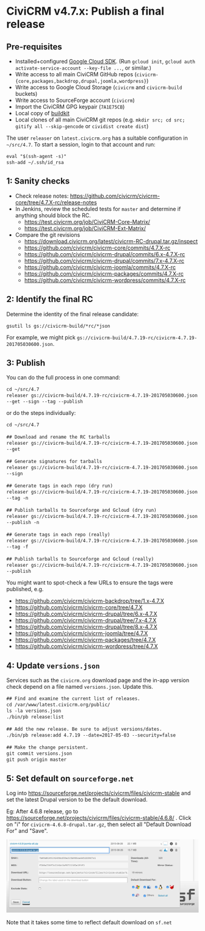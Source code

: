 # CiviCRM v4.7.x: Publish a final release

## Pre-requisites

 * Installed+configured [Google Cloud SDK](https://cloud.google.com/sdk/downloads). (Run `gcloud init`, `gcloud auth activate-service-account --key-file ...`, or similar.)
 * Write access to all main CiviCRM GitHub repos (`civicrm-{core,packages,backdrop,drupal,joomla,wordpress}`)
 * Write access to Google Cloud Storage (`civicrm` and `civicrm-build` buckets)
 * Write access to SourceForge account (`civicrm`)
 * Import the CiviCRM GPG keypair (`7A1E75CB`)
 * Local copy of [buildkit](https://github.com/civicrm/civicrm-buildkit/)
 * Local clones of all main CiviCRM git repos (e.g. `mkdir src; cd src; gitify all --skip-gencode` or `cividist create dist`)

The user `releaser` on `latest.civicrm.org` has a suitable configuration in `~/src/4.7`.
To start a session, login to that account and run:

```
eval "$(ssh-agent -s)"
ssh-add ~/.ssh/id_rsa
```

## 1: Sanity checks

 * Check release notes: https://github.com/civicrm/civicrm-core/tree/4.7.X-rc/release-notes
 * In Jenkins, review the scheduled tests for `master` and determine if anything should block the RC.
    * https://test.civicrm.org/job/CiviCRM-Core-Matrix/
    * https://test.civicrm.org/job/CiviCRM-Ext-Matrix/
 * Compare the git revisions
     * https://download.civicrm.org/latest/civicrm-RC-drupal.tar.gz/inspect
     * https://github.com/civicrm/civicrm-core/commits/4.7.X-rc
     * https://github.com/civicrm/civicrm-drupal/commits/6.x-4.7.X-rc
     * https://github.com/civicrm/civicrm-drupal/commits/7.x-4.7.X-rc
     * https://github.com/civicrm/civicrm-joomla/commits/4.7.X-rc
     * https://github.com/civicrm/civicrm-packages/commits/4.7.X-rc
     * https://github.com/civicrm/civicrm-wordpress/commits/4.7.X-rc

## 2: Identify the final RC

Determine the identity of the final release candidate:

```
gsutil ls gs://civicrm-build/*rc/*json
```

For example, we might pick `gs://civicrm-build/4.7.19-rc/civicrm-4.7.19-201705030600.json`.

## 3: Publish

You can do the full process in one command:

```
cd ~/src/4.7
releaser gs://civicrm-build/4.7.19-rc/civicrm-4.7.19-201705030600.json --get --sign --tag --publish
```

or do the steps individually:

```
cd ~/src/4.7

## Download and rename the RC tarballs
releaser gs://civicrm-build/4.7.19-rc/civicrm-4.7.19-201705030600.json --get

## Generate signatures for tarballs
releaser gs://civicrm-build/4.7.19-rc/civicrm-4.7.19-201705030600.json --sign

## Generate tags in each repo (dry run)
releaser gs://civicrm-build/4.7.19-rc/civicrm-4.7.19-201705030600.json --tag -n

## Publish tarballs to Sourceforge and Gcloud (dry run)
releaser gs://civicrm-build/4.7.19-rc/civicrm-4.7.19-201705030600.json --publish -n

## Generate tags in each repo (really)
releaser gs://civicrm-build/4.7.19-rc/civicrm-4.7.19-201705030600.json --tag -f

## Publish tarballs to Sourceforge and Gcloud (really)
releaser gs://civicrm-build/4.7.19-rc/civicrm-4.7.19-201705030600.json --publish
```

You might want to spot-check a few URLs to ensure the tags were published, e.g.

 * https://github.com/civicrm/civicrm-backdrop/tree/1.x-4.7.X
 * https://github.com/civicrm/civicrm-core/tree/4.7.X
 * https://github.com/civicrm/civicrm-drupal/tree/6.x-4.7.X
 * https://github.com/civicrm/civicrm-drupal/tree/7.x-4.7.X
 * https://github.com/civicrm/civicrm-drupal/tree/8.x-4.7.X
 * https://github.com/civicrm/civicrm-joomla/tree/4.7.X
 * https://github.com/civicrm/civicrm-packages/tree/4.7.X
 * https://github.com/civicrm/civicrm-wordpress/tree/4.7.X

## 4: Update `versions.json`

Services such as the `civicrm.org` download page and the in-app version
check depend on a file named `versions.json`. Update this.

```
## Find and examine the current list of releases.
cd /var/www/latest.civicrm.org/public/
ls -la versions.json
./bin/pb release:list

## Add the new release. Be sure to adjust versions/dates.
./bin/pb release:add 4.7.19 --date=2017-05-03 --security=false

## Make the change persistent.
git commit versions.json
git push origin master
```

## 5: Set default on `sourceforge.net`

Log into https://sourceforge.net/projects/civicrm/files/civicrm-stable and set the latest Drupal version to be the default download.

Eg: After 4.6.8 release, go to https://sourceforge.net/projects/civicrm/files/civicrm-stable/4.6.8/  . Click on "i" for `civicrm-4.6.8-drupal.tar.gz`, then select all "Default Download For" and "Save".

![Marking a default release in SourceForge](/doc/images/SourceforgeDefaultDownload.png)

Note that it takes some time to reflect default download on `sf.net`
